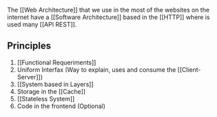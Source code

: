 
The [[Web Architecture]] that we use in the most of the websites on the internet have a [[Software Architecture]] based in the [[HTTP]] where is used many [[API REST]].

## Principles

1. [[Functional Requeriments]]
2. Uniform Interfax (Way to explain, uses and consume the [[Client-Server]])
3. [[System based in Layers]]
4. Storage in the [[Cache]]
5. [[Stateless System]]
6. Code in the frontend (Optional)
